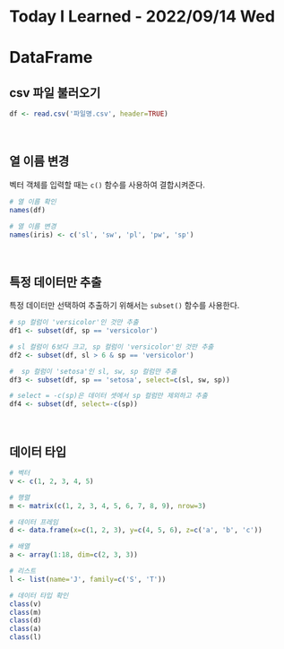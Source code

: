 # Today I Learned - 2022/09/14 Wed

# DataFrame

## csv 파일 불러오기
```r
df <- read.csv('파일명.csv', header=TRUE)
```
<br>

## 열 이름 변경
벡터 객체를 입력할 때는 `c()` 함수를 사용하여 결합시켜준다.
```r
# 열 이름 확인
names(df)

# 열 이름 변경
names(iris) <- c('sl', 'sw', 'pl', 'pw', 'sp')
```
<br>

## 특정 데이터만 추출
특정 데이터만 선택하여 추출하기 위해서는 `subset()` 함수를 사용한다.
```r
# sp 컬럼이 'versicolor'인 것만 추출
df1 <- subset(df, sp == 'versicolor')

# sl 컬럼이 6보다 크고, sp 컬럼이 'versicolor'인 것만 추출
df2 <- subset(df, sl > 6 & sp == 'versicolor')

#  sp 컬럼이 'setosa'인 sl, sw, sp 컬럼만 추출
df3 <- subset(df, sp == 'setosa', select=c(sl, sw, sp))

# select = -c(sp)은 데이터 셋에서 sp 컬럼만 제외하고 추출
df4 <- subset(df, select=-c(sp))
```
<br>

## 데이터 타입
```r
# 벡터
v <- c(1, 2, 3, 4, 5)

# 행렬
m <- matrix(c(1, 2, 3, 4, 5, 6, 7, 8, 9), nrow=3)

# 데이터 프레임
d <- data.frame(x=c(1, 2, 3), y=c(4, 5, 6), z=c('a', 'b', 'c'))

# 배열
a <- array(1:18, dim=c(2, 3, 3))

# 리스트
l <- list(name='J', family=c('S', 'T'))

# 데이터 타입 확인
class(v)
class(m)
class(d)
class(a)
class(l)
```

